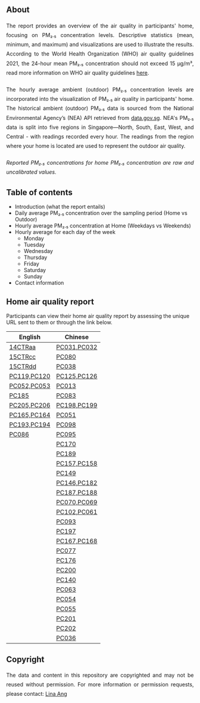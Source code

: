 ## About
<div style="text-align: justify; line-height: 1.8; margin-bottom: 20px;">
The report provides an overview of the air quality in participants' home, focusing on PM₂.₅ concentration levels. Descriptive statistics (mean, minimum, and maximum) and visualizations are used to illustrate the results. According to the World Health Organization (WHO) air quality guidelines 2021, the 24-hour mean PM₂.₅ concentration should not exceed 15 µg/m³, read more information on WHO air quality guidelines <a href="https://www.who.int/news-room/feature-stories/detail/what-are-the-who-air-quality-guidelines" target="_blank">here</a>.
</div>

<div style="text-align: justify; line-height: 1.8; margin-bottom: 20px;">
The hourly average ambient (outdoor) PM₂.₅ concentration levels are incorporated into the visualization of PM₂.₅ air quality in participants' home. The historical ambient (outdoor) PM₂.₅ data is sourced from the National Environmental Agency’s (NEA) API retrieved from <a href="https://data.gov.sg/datasets/d_e1058d6974c877257e32048ab128ad83/view#tag/default/GET/pm25" target="_blank">data.gov.sg</a>. NEA's PM₂.₅ data is split into five regions in Singapore—North, South, East, West, and Central - with readings recorded every hour. The readings from the region where your home is located are used to represent the outdoor air quality.
</div>

<div style="text-align: justify; line-height: 1.8; margin-bottom: 20px; font-style: italic;">
Reported PM₂.₅ concentrations for home PM₂.₅ concentration are raw and uncalibrated values.
</div>

## Table of contents
- Introduction (what the report entails)
- Daily average PM₂.₅ concentration over the sampling period (Home vs Outdoor)
- Hourly average PM₂.₅ concentration at Home (Weekdays vs Weekends)
- Hourly average for each day of the week
  - Monday
  - Tuesday
  - Wednesday
  - Thursday
  - Friday
  - Saturday
  - Sunday
- Contact information

## Home air quality report 
Participants can view their home air quality report by assessing the unique URL sent to them or through the link below.  
<table>
<thead>
<tr>
<th>English</th>
<th>Chinese</th>
</tr>
</thead>
<tbody>
<tr>
<td><a href="https://linaang.github.io/home-air-quality-reports/14CTRaa.html">14CTRaa</a></td>
<td><a href="https://linaang.github.io/home-air-quality-reports/PC031_PC032.html">PC031,PC032</a></td>
</tr>
<tr>
<td><a href="https://linaang.github.io/home-air-quality-reports/15CTRcc.html">15CTRcc</a></td>
<td><a href="https://linaang.github.io/home-air-quality-reports/PC080.html">PC080</a></td>
</tr>
<tr>
<td><a href="https://linaang.github.io/home-air-quality-reports/15CTRdd.html">15CTRdd</a></td>
<td><a href="https://linaang.github.io/home-air-quality-reports/PC038.html">PC038</a></td>
</tr>
<tr>
<td><a href="https://linaang.github.io/home-air-quality-reports/PC119_PC120.html">PC119,PC120</a></td>
<td><a href="https://linaang.github.io/home-air-quality-reports/PC125_PC126.html">PC125,PC126</a></td>
</tr>
<tr>
<td><a href="https://linaang.github.io/home-air-quality-reports/PC052_PC053.html">PC052,PC053</a></td>
<td><a href="https://linaang.github.io/home-air-quality-reports/PC013.html">PC013</a></td>
</tr>
<tr>
<td><a href="https://linaang.github.io/home-air-quality-reports/PC185.html">PC185</a></td>
<td><a href="https://linaang.github.io/home-air-quality-reports/PC083.html">PC083</a></td>
</tr>
<tr>
<td><a href="https://linaang.github.io/home-air-quality-reports/PC205_PC206.html">PC205,PC206</a></td>
<td><a href="https://linaang.github.io/home-air-quality-reports/PC198_PC199.html">PC198,PC199</a></td>
</tr>
<tr>
<td><a href="https://linaang.github.io/home-air-quality-reports/PC165_PC164.html">PC165,PC164</a></td>
<td><a href="https://linaang.github.io/home-air-quality-reports/PC051.html">PC051</a></td>
</tr>
<tr>
<td><a href="https://linaang.github.io/home-air-quality-reports/PC193_PC194.html">PC193,PC194</a></td>
<td><a href="https://linaang.github.io/home-air-quality-reports/PC098.html">PC098</a></td>
</tr>
<tr>
<td><a href="https://linaang.github.io/home-air-quality-reports/PC086.html">PC086</a></td>
<td><a href="https://linaang.github.io/home-air-quality-reports/PC095.html">PC095</a></td>
</tr>
<tr>
<td></td>
<td><a href="https://linaang.github.io/home-air-quality-reports/PC170.html">PC170</a></td>
</tr>
<tr>
<td></td>
<td><a href="https://linaang.github.io/home-air-quality-reports/PC189.html">PC189</a></td>
</tr>
<tr>
<td></td>
<td><a href="https://linaang.github.io/home-air-quality-reports/PC157_PC158.html">PC157,PC158</a></td>
</tr>
<tr>
<td></td>
<td><a href="https://linaang.github.io/home-air-quality-reports/PC149.html">PC149</a></td>
</tr>
<tr>
<td></td>
<td><a href="https://linaang.github.io/home-air-quality-reports/PC146_PC182.html">PC146,PC182</a></td>
</tr>
<tr>
<td></td>
<td><a href="https://linaang.github.io/home-air-quality-reports/PC187_PC188.html">PC187,PC188</a></td>
</tr>
<tr>
<td></td>
<td><a href="https://linaang.github.io/home-air-quality-reports/PC070_PC069.html">PC070,PC069</a></td>
</tr>
<tr>
<td></td>
<td><a href="https://linaang.github.io/home-air-quality-reports/PC102_PC061.html">PC102,PC061</a></td>
</tr>
<tr>
<td></td>
<td><a href="https://linaang.github.io/home-air-quality-reports/PC093.html">PC093</a></td>
</tr>
<tr>
<td></td>
<td><a href="https://linaang.github.io/home-air-quality-reports/PC197.html">PC197</a></td>
</tr>
<tr>
<td></td>
<td><a href="https://linaang.github.io/home-air-quality-reports/PC167_PC168.html">PC167,PC168</a></td>
</tr>
<tr>
<td></td>
<td><a href="https://linaang.github.io/home-air-quality-reports/PC077.html">PC077</a></td>
</tr>
<tr>
<td></td>
<td><a href="https://linaang.github.io/home-air-quality-reports/PC176.html">PC176</a></td>
</tr>
<tr>
<td></td>
<td><a href="https://linaang.github.io/home-air-quality-reports/PC200.html">PC200</a></td>
</tr>
<tr>
<td></td>
<td><a href="https://linaang.github.io/home-air-quality-reports/PC140.html">PC140</a></td>
</tr>
<tr>
<td></td>
<td><a href="https://linaang.github.io/home-air-quality-reports/PC063.html">PC063</a></td>
</tr>
<tr>
<td></td>
<td><a href="https://linaang.github.io/home-air-quality-reports/PC054.html">PC054</a></td>
</tr>
<tr>
<td></td>
<td><a href="https://linaang.github.io/home-air-quality-reports/PC055.html">PC055</a></td>
</tr>
<tr>
<td></td>
<td><a href="https://linaang.github.io/home-air-quality-reports/PC201.html">PC201</a></td>
</tr>
<tr>
<td></td>
<td><a href="https://linaang.github.io/home-air-quality-reports/PC202.html">PC202</a></td>
</tr>
<tr>
<td></td>
<td><a href="https://linaang.github.io/home-air-quality-reports/PC036.html">PC036</a></td>
</tr>
</tbody>
</table>
  
## Copyright
<div style="text-align: justify; line-height: 1.8; margin-bottom: 20px;">
The data and content in this repository are copyrighted and may not be reused without permission. For more information or permission requests, please contact: <a href="mailto:ephanli@nus.edu.sg">Lina Ang</a>
</div>
